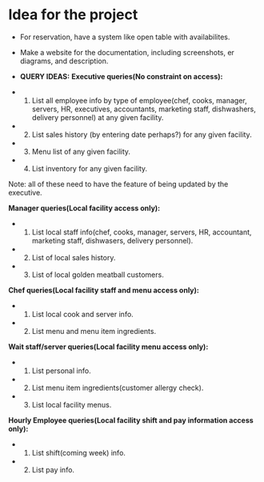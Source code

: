 # Idea for the project

- For reservation, have a system like open table with availabilites.
- Make a website for the documentation, including screenshots, er diagrams,
  and description.

- **QUERY IDEAS:** 
**Executive queries(No constraint on access):** 
- 1. List all employee info by type of employee(chef, cooks, manager, servers, HR, executives, accountants, marketing staff, dishwashers, delivery personnel) at any given facility. 
- 2. List sales history (by entering date perhaps?) for any given facility. 
- 3. Menu list of any given facility. 
- 4. List inventory for any given facility.

Note: all of these need to have the feature of being updated by the executive.

**Manager queries(Local facility access only):** 
- 1. List local staff info(chef, cooks, manager, servers, HR, accountant, marketing staff, dishwasers, delivery personnel). 
- 2. List of local sales history. 
- 3. List of local golden meatball customers.

**Chef queries(Local facility staff and menu access only):**
- 1. List local cook and server info.
- 2. List menu and menu item ingredients.

**Wait staff/server queries(Local facility menu access only):**
- 1. List personal info.
- 2. List menu item ingredients(customer allergy check).
- 3. List local facility menus.

**Hourly Employee queries(Local facility shift and pay information access only):**
- 1. List shift(coming week) info.
- 2. List pay info.

